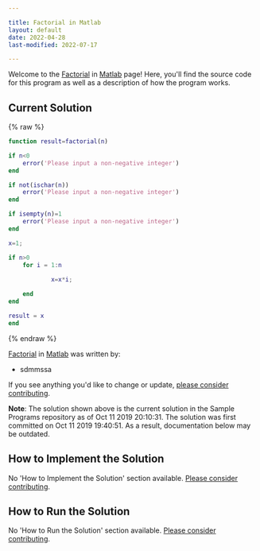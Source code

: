 ```yaml
---

title: Factorial in Matlab
layout: default
date: 2022-04-28
last-modified: 2022-07-17

---
```


Welcome to the [Factorial](https://sampleprograms.io/projects/factorial) in [Matlab](https://sampleprograms.io/languages/matlab) page! Here, you'll find the source code for this program as well as a description of how the program works.

## Current Solution

{% raw %}

```matlab
function result=factorial(n)

if n<0
	error('Please input a non-negative integer')
end

if not(ischar(n))
	error('Please input a non-negative integer')
end

if isempty(n)=1
	error('Please input a non-negative integer')
end

x=1;

if n>0
	for i = 1:n
  
     		x=x*i;

	end
end

result = x
end
```

{% endraw %}

[Factorial](https://sampleprograms.io/projects/factorial) in [Matlab](https://sampleprograms.io/languages/matlab) was written by:

- sdmmssa

If you see anything you'd like to change or update, [please consider contributing](https://github.com/TheRenegadeCoder/sample-programs).

**Note**: The solution shown above is the current solution in the Sample Programs repository as of Oct 11 2019 20:10:31. The solution was first committed on Oct 11 2019 19:40:51. As a result, documentation below may be outdated.

## How to Implement the Solution

No 'How to Implement the Solution' section available. [Please consider contributing](https://github.com/TheRenegadeCoder/sample-programs-website).

## How to Run the Solution

No 'How to Run the Solution' section available. [Please consider contributing](https://github.com/TheRenegadeCoder/sample-programs-website).